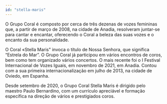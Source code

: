 ```yaml
---
id: "stella-maris"
---
```

O Grupo Coral é composto por cerca de três dezenas de vozes femininas que, a partir de março de 2008, na cidade de Anadia, resolveram juntar-se para cantar e encantar, oferecendo o Coral a beleza das suas vozes e o encanto da sua personalidade. 

O Coral «Stella Maris" invoca o título de Nossa Senhora, que significa “Estrela do Mar”. O Grupo Coral já participou em vários encontros de coros, bem como tem organizado vários concertos. O mais recente foi o I Festival Internacional de Vozes Iguais, em novembro de 2021, em Anadia. Contou com a sua primeira internacionalização em julho de 2013, na cidade de Oviedo, em Espanha. 

Desde setembro de 2020, o Grupo Coral Stella Maris é dirigido pelo maestro Paulo Bernardino, com um currículo apreciável e formação específica na direção de vários e prestigiados coros.

